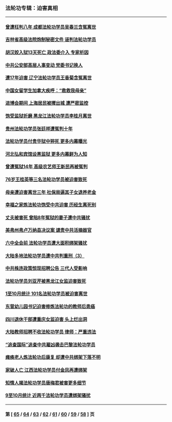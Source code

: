 ### 法轮功专辑：迫害真相
---
#### [曾遭枉判八年 成都法轮功学员吴春兰含冤离世](../../pages/nf4379/n13389091.md?11220430) 
#### [吉林省高级法院炮制秘密文件 诬判法轮功学员](../../pages/nf4379/n13386693.md?11220430) 
#### [胡汉姣入狱13天死亡 政法委介入 专家析因](../../pages/nf4379/n13388004.md?11220430) 
#### [中共公安部高层人事变动 党委书记换人](../../pages/nf4379/n13387129.md?11220430) 
#### [遭17年迫害 辽宁法轮功学员王香菊含冤离世](../../pages/nf4379/n13384484.md?11220430) 
#### [中国女留学生加拿大疾呼：“救救我母亲”](../../pages/nf4379/n13385264.md?11220430) 
#### [进博会期间 上海居民被撵出城 遭严密监控](../../pages/nf4379/n13385048.md?11220430) 
#### [饱受监狱折磨 黑龙江法轮功学员李桂月离世](../../pages/nf4379/n13383886.md?11220430) 
#### [贵州法轮功学员张廷祥遭冤判十年](../../pages/nf4379/n13382182.md?11220430) 
#### [法轮功学员付贵华狱中猝死 更多内幕曝光](../../pages/nf4379/n13381637.md?11220430) 
#### [河北弘和宾馆设黑监狱 更多内幕鲜为人知](../../pages/nf4379/n13380687.md?11220430) 
#### [曾遭冤狱14年 高级农艺师王新民再被冤判](../../pages/nf4379/n13379932.md?11220430) 
#### [76岁王桂英等三名法轮功学员被迫害致死](../../pages/nf4379/n13379414.md?11220430) 
#### [母亲遭迫害离世三年 社保局逼其子女退养老金](../../pages/nf4379/n13377537.md?11220430) 
#### [幸福之家炼法轮功饱受中共迫害 历经生离死别](../../pages/nf4379/n13377039.md?11220430) 
#### [丈夫被害死 曾陷8年冤狱的妻子遭中共骚扰](../../pages/nf4379/n13367791.md?11220430) 
#### [美弗州弗卢万纳县决议案 谴责中共活摘器官](../../pages/nf4379/n13375911.md?11220430) 
#### [六中全会前 法轮功学员遭大面积绑架骚扰](../../pages/nf4379/n13375690.md?11220430) 
#### [大陆多地法轮功学员遭中共判重刑（3）](../../pages/nf4379/n13374324.md?11220430) 
#### [中共株连政策惊现招聘公告 三代人受影响](../../pages/nf4379/n13330731.md?11220430) 
#### [法轮功学员刘亚芹被黑龙江女监迫害致死](../../pages/nf4379/n13370209.md?11220430) 
#### [1至10月统计 101名法轮功学员被迫害离世](../../pages/nf4379/n13369752.md?11220430) 
#### [东营幼儿园书记迫害修炼法轮功的教师后患癌](../../pages/nf4379/n13365505.md?11220430) 
#### [四川退休干部遭重庆女监迫害 头上烂出洞](../../pages/nf4379/n13367312.md?11220430) 
#### [大陆教师招聘不收法轮功学员 律师：严重违法](../../pages/nf4379/n13365839.md?11220430) 
#### [“追查国际”追查中共雇凶袭击巴黎法轮功学员](../../pages/nf4379/n13367855.md?11220430) 
#### [瘫痪老人炼法轮功后康复 却遭中共绑架下落不明](../../pages/nf4379/n13365406.md?11220430) 
#### [家破人亡 江西法轮功学员付金凤再遭绑架](../../pages/nf4379/n13364762.md?11220430) 
#### [知情人揭法轮功学员唐梅君被害更多细节](../../pages/nf4379/n13362725.md?11220430) 
#### [9至10月统计 近两千法轮功学员遭绑架骚扰](../../pages/nf4379/n13361681.md?11220430) 

---
#### 第 [ [65](./65.md?11220430) / [64](./64.md?11220430) / [63](./63.md?11220430) / [62](./62.md?11220430) / [61](./61.md?11220430) / [60](./60.md?11220430) / [59](./59.md?11220430) / [58](./58.md?11220430) ] 页
